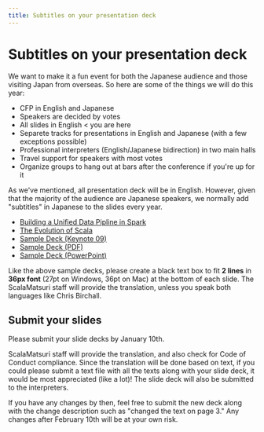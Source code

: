 ```yaml
---
title: Subtitles on your presentation deck
---
```


# Subtitles on your presentation deck

We want to make it a fun event for both the Japanese audience and those visiting Japan from overseas.
So here are some of the things we will do this year:

- CFP in English and Japanese
- Speakers are decided by votes
- All slides in English &lt; you are here
- Separete tracks for presentations in English and Japanese (with a few exceptions possible)
- Professional interpreters (English/Japanese bidirection) in two main halls
- Travel support for speakers with most votes
- Organize groups to hang out at bars after the conference if you're up for it

As we've mentioned, all presentation deck will be in English.
However, given that the majority of the audience are Japanese speakers, we normally add "subtitles" in Japanese to the slides every year.

- [Building a Unified Data Pipline in Spark](http://www.slideshare.net/scalaconfjp/building-a-unified-data-pipline-in-spark)
- [The Evolution of Scala](http://www.slideshare.net/scalaconfjp/the-evolution-of-scala-scala)
- [Sample Deck (Keynote 09)](/img/sub-samples/sub-sample.key)
- [Sample Deck (PDF)](/img/sub-samples/sub-sample.pdf)
- [Sample Deck (PowerPoint)](/img/sub-samples/sub-sample.pptx)

Like the above sample decks, please create a black text box to fit **2 lines** in **36px font** (27pt on Windows, 36pt on Mac) at the bottom of each slide.
The ScalaMatsuri staff will provide the translation, unless you speak both languages like Chris Birchall.

## Submit your slides

Please submit your slide decks by January 10th.

ScalaMatsuri staff will provide the translation, and also check for Code of Conduct compliance.
Since the translation will be done based on text, if you could please submit a text file with all the texts along with your slide deck, it would be most appreciated (like a lot)!
The slide deck will also be submitted to the interpreters.

If you have any changes by then, feel free to submit the new deck along with the change description such as "changed the text on page 3." Any changes after February 10th will be at your own risk.

